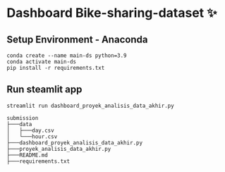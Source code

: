 # Dashboard Bike-sharing-dataset ✨

## Setup Environment - Anaconda
```
conda create --name main-ds python=3.9
conda activate main-ds
pip install -r requirements.txt
```

## Run steamlit app
```
streamlit run dashboard_proyek_analisis_data_akhir.py
```

````
submission
├───data
│   ├───day.csv
│   └───hour.csv
├───dashboard_proyek_analisis_data_akhir.py
├───proyek_analisis_data_akhir.py
├───README.md
├───requirements.txt